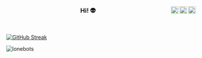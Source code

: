 <center>
<a href="https://twitter.com/lonebots" target="_blank" rel="nofollow">
  <img align="right" alt="Twitter" width="20px" src="https://cdn.jsdelivr.net/npm/simple-icons@v3/icons/twitter.svg" />
</a>
<a href="https://www.linkedin.com/in/lonebots" target="_blank" rel="nofollow">
  <img align="right" alt="Linkdein" width="20px" src="https://cdn.jsdelivr.net/npm/simple-icons@v3/icons/linkedin.svg" />
</a>
<a href="https://www.instagram.com/lonebots" target="_blank" rel="nofollow">
  <img align="right" alt="Insta" width="20px" src="https://cdn.jsdelivr.net/npm/simple-icons@v3/icons/instagram.svg" />
</a>

### Hi! 👽
</center>
<br/>
<!--<p font-size="bolder" align="center"><a href="https://lonebots.github.io"> Let's Explore! </a></p>-->

[![GitHub Streak](http://github-readme-streak-stats.herokuapp.com?user=lonebots&theme=dark&background=000000)](https://git.io/streak-stats)

<p align="left"> <img src="https://komarev.com/ghpvc/?username=lonebots&label=Profile%20views&color=0e75b6&style=flat" alt="lonebots" /> </p>
